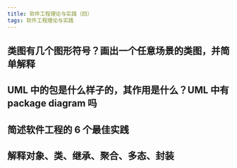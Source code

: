 ```yaml
---
title: 软件工程理论与实践（四）
tags: 软件工程理论与实践
---
```


## 类图有几个图形符号？画出一个任意场景的类图，并简单解释

## UML 中的包是什么样子的，其作用是什么？UML 中有 package diagram 吗

## 简述软件工程的 6 个最佳实践

## 解释对象、类、继承、聚合、多态、封装
